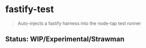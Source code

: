 # fastify-test

> Auto-injects a fastify harness into the node-tap test runner

## Status: WIP/Experimental/Strawman

